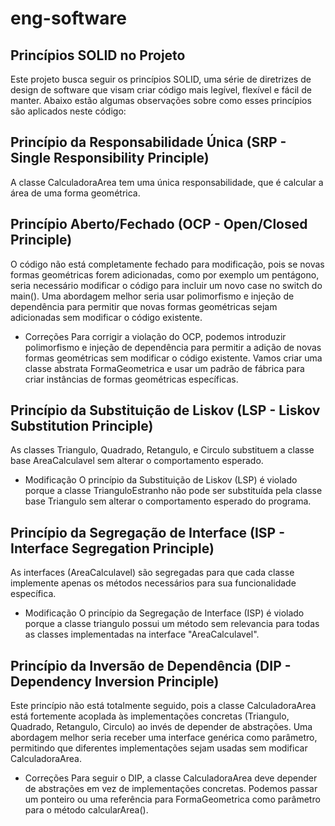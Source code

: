 # eng-software
## Princípios SOLID no Projeto

Este projeto busca seguir os princípios SOLID, uma série de diretrizes de design de software que visam criar código mais legível, flexível e fácil de manter. Abaixo estão algumas observações sobre como esses princípios são aplicados neste código:

## Princípio da Responsabilidade Única (SRP - Single Responsibility Principle)

A classe CalculadoraArea tem uma única responsabilidade, que é calcular a área de uma forma geométrica.

## Princípio Aberto/Fechado (OCP - Open/Closed Principle)

O código não está completamente fechado para modificação, pois se novas formas geométricas forem adicionadas, como por exemplo um pentágono, seria necessário modificar o código para incluir um novo case no switch do main(). Uma abordagem melhor seria usar polimorfismo e injeção de dependência para permitir que novas formas geométricas sejam adicionadas sem modificar o código existente.

- Correções
  Para corrigir a violação do OCP, podemos introduzir polimorfismo e injeção de dependência para permitir a adição de novas formas geométricas sem modificar o código existente. Vamos criar uma   classe abstrata FormaGeometrica e usar um padrão de fábrica para criar instâncias de formas geométricas específicas.

## Princípio da Substituição de Liskov (LSP - Liskov Substitution Principle)

As classes Triangulo, Quadrado, Retangulo, e Circulo substituem a classe base AreaCalculavel sem alterar o comportamento esperado.

- Modificação
  O princípio da Substituição de Liskov (LSP) é violado porque a classe TrianguloEstranho não pode ser substituída pela
  classe base Triangulo sem alterar o comportamento esperado do programa.

## Princípio da Segregação de Interface (ISP - Interface Segregation Principle)

As interfaces (AreaCalculavel) são segregadas para que cada classe implemente apenas os métodos necessários para sua funcionalidade específica.

- Modificação
  O princípio da Segregação de Interface (ISP) é violado porque a classe triangulo possui um método sem relevancia para todas as classes implementadas na interface "AreaCalculavel".

## Princípio da Inversão de Dependência (DIP - Dependency Inversion Principle)

Este princípio não está totalmente seguido, pois a classe CalculadoraArea está fortemente acoplada às implementações concretas (Triangulo, Quadrado, Retangulo, Circulo) ao invés de depender de abstrações. Uma abordagem melhor seria receber uma interface genérica como parâmetro, permitindo que diferentes implementações sejam usadas sem modificar CalculadoraArea.

- Correções
  Para seguir o DIP, a classe CalculadoraArea deve depender de abstrações em vez de implementações concretas. Podemos passar um ponteiro ou uma referência para FormaGeometrica como parâmetro      para o método calcularArea().
